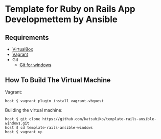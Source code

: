 # Template for Ruby on Rails App Developmettem by Ansible

## Requirements

* [VirtualBox](https://www.virtualbox.org)
* [Vagrant](http://vagrantup.com)
* Git
  * [Git for windows](https://git-for-windows.github.io/)

## How To Build The Virtual Machine

Vagrant:

    host $ vagrant plugin install vagrant-vbguest

Building the virtual machine:

    host $ git clone https://github.com/katsuhiko/template-rails-ansible-windows.git
    host $ cd template-rails-ansible-windows
    host $ vagrant up
